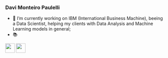 ### Davi Monteiro Paulelli

- 🔭 I’m currently working on IBM (International Business Machine), beeing a Data Scientist, helping my clients with Data Analysis and Machine Learning models in general;
- 📚 


<p>
<a href="https://www.linkedin.com/in/davi-monteiro-paulelli-8813431b0/"><img src="https://s18955.pcdn.co/wp-content/uploads/2017/05/LinkedIn.png" height="30" width="30"></a>
<a href="dpaulelli@gmail.com?subject=Hello%20Haylton"><img src="https://s18955.pcdn.co/wp-content/uploads/2019/06/gmail-copy.png" height="30" width="30"></a>
</p>
